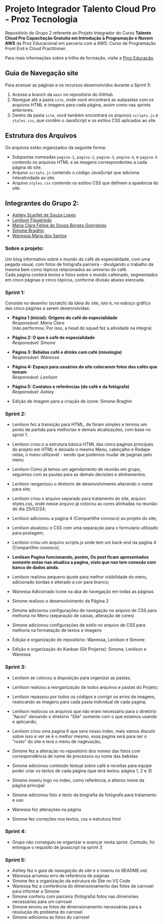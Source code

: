 # Projeto Integrador Talento Cloud Pro - Proz Tecnologia
Repositório do Grupo 2 referente ao Projeto Integrador do Curso **Talento Cloud Pro
Capacitação Gratuita em Introdução à Programação e Nuvem AWS** da Proz Educacional em parceria com a AWS: Curso de Programação Front End e Cloud Practitioner.  

Para mais informações sobre a trilha de formação, visite a [Proz Educação](https://pages.prozeducacao.com.br/lp-proz-tecnologia-talento-cloud).


## Guia de Navegação site
Para acessar as páginas e os recursos desenvolvidos durante a Sprint 5:
1. Acesse a branch da `main` no repositório do GitHub.
2. Navegue até a pasta `site`, onde você encontrará as subpastas com os arquivos HTML e imagens para cada página, assim como nas sprints anteriores.
3. Dentro da pasta `site`, você também encontrará os arquivos `scripts.js` e `styles.css`, que contêm o JavaScript e os estilos CSS aplicados ao site.
   
## Estrutura dos Arquivos
Os arquivos estão organizados da seguinte forma:
- Subpastas nomeadas `pagina-1`, `pagina-2`, `pagina-3`, `pagina-4`, e `pagina-5` contendo os arquivos HTML e as imagens correspondentes a cada página do site.
- Arquivo `scripts.js` contendo o código JavaScript que adiciona interatividade ao site.
- Arquivo `styles.css` contendo os estilos CSS que definem a aparência do site.


## Integrantes do Grupo 2:
- [Ashley Scarllet de Souza Lopes](https://github.com/AshleyScarllet)
- [Lenilson Figueiredo](https://github.com/lenilsonfigueriedobr)
- [Maria Clara Felipe de Souza Borges Gonçalves](https://github.com/MariaClborges)
- [Simone Braghin](https://github.com/SimoneBraghin)
- [Wanessa Maria dos Santos](https://github.com/WanessaMSantos)

### Sobre o projeto:
Um blog informativo sobre o mundo do café de especialidade, com uma pegada visual, com fotos de fotógrafa parceira - divulgando o trabalho da mesma bem como tópicos relacionados ao universo do café.  
Cada página conterá textos e fotos sobre o mundo cafeínado, segmentados em cinco páginas e cinco tópicos, conforme divisão abaixo elencada.

### Sprint 1:

Consiste no desenho (scratch) da ideia do site, isto é, no esboço gráfico das cinco páginas a serem desenvolvidas:  

- **Página 1 (inicial): Origens do café de especialidade**  
*Responsável: Maria Clara*  
(não performou. Por isso, a head do squad fez a atividade na íntegra)  
  
- **Página 2: O que é café de especialidade**  
*Responsável: Simone*  
  
- **Página 3: Bebidas café e drinks com café (mixologia)**  
*Responsável: Wanessa*  
  
- **Página 4: Espaço para usuários do site colocarem fotos dos cafés que tomam**  
*Responsável: Lenilson*  

- **Página 5: Contatos e referências (do café e da fotógrafa)**  
*Responsável: Ashley*  
  
- Edição de imagem para a criação de ícone: Simone Braghin


### Sprint 2:

- Lenilson fez a transição para HTML, de foram simples e termos um ponto de partida para melhorias e demais atualizações, com base no sprint 1.

- Lenilson criou o a estrutura básica HTML das cinco paginas principais do projeto em HTML e deixado o mesmo Menu, cabeçalho e Rodape nelas; o menu utilizavél - sendo que podemos mudar de paginas pelo menu.

- Lenilson Como já temos um agendamento de reunião em grupo, seguimos com as pautas para as demais decisões e alinhamentos.

- Lenilson reoganizou o diretorio de desenvolvimento alterando o nome para site;

- Lenilson criou o arquivo separado para tratamento do site, arquivo styles.css, onde nesse arquivo já colocou as cores alinhadas na reunião do dia 25/02/24;

- Lenilson adicionou a pagina 4 (Compartilhe conosco) ao projeto do site;

- Lenilson atualizou o CSS com uma separação para o formulario utilizado para postagem;

- Lenilson criou um arquivo scripts.js onde tem um back-end da pagina 4 (Compartilhe conosco);

- **Lenilson Pagina funcionando, porém, Os post ficam apresentados somente entao nao atualiza a pagina, visto que nao tem conexão com banco de dados ainda.**

- Lenilson realizou pequeno ajuste para melhor visibilidade do menu, adicionado bordas e alterado a cor para branco;

- Wanessa Adicionado ícone na aba de navegação em todas as páginas

- Simone realizou o desenvolvimento da Página 2

- Simone adicionou configurações de navegação no arquivo de CSS para melhoria no Menu (separação de caixas, alteração de cores)

- Simone adicionou configurações de estilo no arquivo de CSS para melhoria na formatação de textos e imagens

- Edição e organização do repositório: Wanessa, Lenilson e Simone

- Edição e organização do Kanban (Git Projects): Simone, Lenilson e Wanessa


### Sprint 3:

- Lenilson  se colocou a disposição para organizar  as pastas;

- Lenilson realizou a reorganização de todos arquivos e pastas do Projeto;
  
- Lenilson repassou por todos os códigos e corrigir os erros de imagens, realocando as imagens para cada pasta individual de cada pagina;
  
- Lenilson  realocou os arquivos que não eram necessário para o diretório "Apoio" deixando o diretório "Site" somente com o que estamos usando e aplicando;
  
- Lenilson criou uma pagina 6 que sera nosso index, mais vamos discutir sobre isso e ver se é o melhor mesmo, essa pagina será para ser o "rosto" do site e terá o menu de nagevação;

- Simone fez a alteração no repositório dos nomes das fotos com correspondência de nome de processos ou nome das bebidas

- Simone adicionou conteúdo textual sobre café e receitas para equipe poder criar os textos de cada página (que terá textos: página 1, 2 e 3)

- Simone inseriu logo no index, como referência, e alterou nome da página principal

- Simone adicionou foto e texto da biografia da fotógrafa para tratamento e uso

- Wanessa fez alterações na página

- Simone fez correções nos textos, css e estrutura html

### Sprint 4:
- Grupo não conseguiu se organizar e avançar nesta sprint. Contudo, foi entregue o requisito de javascript na sprint 3

### Sprint 5:
- Ashley fez o *guia de navegação do site* e o inseriu no README.md
- Wanessa arrumou erro de referência de páginas
- Simone fez a organização da estrutura do Site no VS Code
- Wanessa fez a conferência do dimensionamento das fotos de carrosel para informar a Simone
- Simone conferiu com parceira (fotógrafa) fotos nas dimensões necessárias para um carrosel
- Simone enviou as fotos de dimensionamento necessárias para a resolução do problema do carrosel
- Simone adicionou as fotos do carrosel

